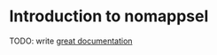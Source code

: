# Introduction to nomappsel

TODO: write [great documentation](http://jacobian.org/writing/what-to-write/)
